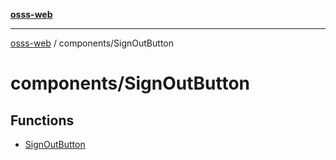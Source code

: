[**osss-web**](../../README.md)

***

[osss-web](../../README.md) / components/SignOutButton

# components/SignOutButton

## Functions

- [SignOutButton](functions/SignOutButton.md)
